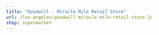 ```yaml
---
title: "Goodwill - Miracle Mile Retail Store"
url: /los-angeles/goodwill-miracle-mile-retail-store-2/
shop: supermarket
---
```


